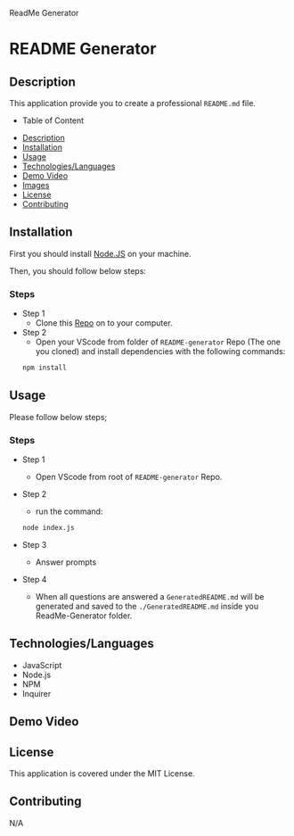 ReadMe Generator

# README Generator


## Description

This application provide you to create a professional `README.md` file.

- Table of Content
 * [Description](#description)
 * [Installation](#installation)
 * [Usage](#usage)
 * [Technologies/Languages](#technologieslanguages)
 * [Demo Video](#demo-video)
 * [Images](#images)
 * [License](#license)
 * [Contributing](#contributing)
 

## Installation

First you should install [Node.JS](https://nodejs.org/) on your machine.

Then, you should follow below steps:

### Steps

- Step 1
  - Clone this [Repo](https://github.com/SebZG/README-generator) on to your computer.
- Step 2
  - Open your VScode from folder of `README-generator` Repo (The one you cloned) and install dependencies with the following commands:
  ```bash
  npm install
  ```

## Usage

Please follow below steps;

### Steps

- Step 1
  - Open VScode from root of `README-generator` Repo.
- Step 2
  - run the command:
  ```bash
  node index.js
  ```
- Step 3
  - Answer prompts

- Step 4
  - When all questions are answered a `GeneratedREADME.md` will be generated and saved to the `./GeneratedREADME.md` inside you ReadMe-Generator folder.

## Technologies/Languages

* JavaScript
* Node.js
* NPM
* Inquirer

## Demo Video



## License

This application is covered under the MIT License.

## Contributing

N/A